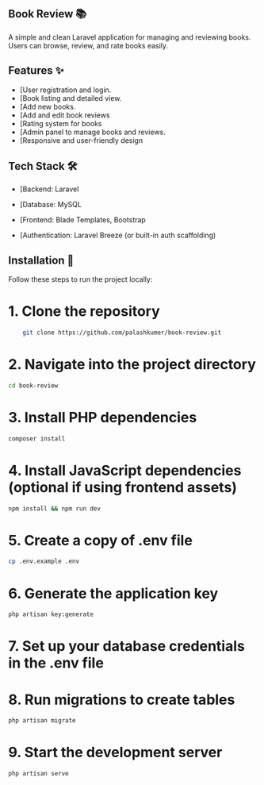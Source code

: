
## Book Review 📚
A simple and clean Laravel application for managing and reviewing books.
Users can browse, review, and rate books easily.


## Features ✨

- [User registration and login.
- [Book listing and detailed view.
- [Add new books.
- [Add and edit book reviews
- [Rating system for books
- [Admin panel to manage books and reviews.
- [Responsive and user-friendly design


## Tech Stack 🛠
- [Backend: Laravel

- [Database: MySQL

- [Frontend: Blade Templates, Bootstrap

- [Authentication: Laravel Breeze (or built-in auth scaffolding)

## Installation 🚀
Follow these steps to run the project locally:</br>
# 1. Clone the repository
```bash 
    git clone https://github.com/palashkumer/book-review.git
 ```

# 2. Navigate into the project directory
```bash
cd book-review
```

# 3. Install PHP dependencies
```bash
composer install
```

# 4. Install JavaScript dependencies (optional if using frontend assets)
```bash
npm install && npm run dev
```

# 5. Create a copy of .env file
```bash
cp .env.example .env
```
# 6. Generate the application key
```bash
php artisan key:generate
```
# 7. Set up your database credentials in the .env file

# 8. Run migrations to create tables
```bash
php artisan migrate
```
# 9. Start the development server
```bash
php artisan serve
```
